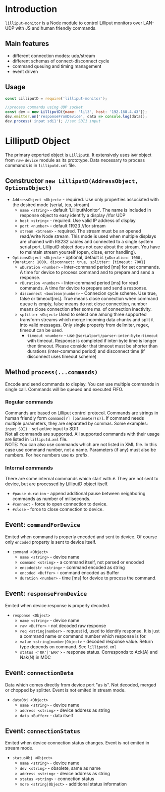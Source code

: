 # Introduction
`lilliput-monitor` is a Node module to control Lilliput monitors over LAN-UDP with JS and human friendly commands.

## Main features
- different connection modes: udp/stream
- different schemas of connect-disconnect cycle
- command queuing and timing management
- event driven

## Usage
```js
const LilliputD = require('lilliput-monitor');

//process commands using UDP socket
const dev = new LilliputD({name: 'lil3', host: '192.168.4.43'});
dev.emitter.on('responseFromDevice', data => console.log(data));
dev.process('input sdi1'); //set SDI1 input
```
# LilliputD Object
The primary exported object is `LilliputD`. It extensively uses `RAW` object from `raw-device` module as its prototype. Data necessary to process commands is in `lilliputd.xml` file.

## Constructor `new LilliputD(AddressObject, OptionsObject)`
- `AddressObject <Object>` - required. Use only properties associated with the desired mode (serial, tcp, stream)
    - `name <string>` - default 'LilliputMonitor'. The name is included in response object to easy identify a display
    //for UDP
    - `host <string>` - required. Use valid IP address of display
    - `port <number>` - default 11923
    //for stream
    - `stream <Stream>` - required. The stream must be an opened read/write Node stream. This mode is used when multiple displays are chained with RS232 cables and connected to a single system serial port. LilliputD object does not care about the stream. You have to maintain stream yourself (open, close, error handling).
- `OptionsObject <Object>` - optional, default is `{wDuration: 1000, rDuration: 1000, disconnect: true, splitter: {timeout: 700}}`
    - `wDuration <number>` - Inter-command period [ms] for set commands. A time for device to process command and to prepare and send a response.
    - `rDuration <number>` - Inter-command period [ms] for read commands. A time for device to prepare and send a response.
    - `disconnect <boolean|number>` - Connecion cycle scheme. Use true, false or timeout[ms]. True means close connection when command queue is empty, false means do not close connection, number means close connection after some ms. of connection inactivity.
    - `splitter <Object>` Used to select one among three supported transform streams which merge incoming data chunks and split it into valid messages. Only single property from delimiter, regex, timeout can be used.
        - `timeout <number>` - use `@serialport/parser-inter-byte-timeout` with timeout. Response is completed if inter-byte time is longer then timeout. Please consider that timeout must be shorter than durations (inter-command period) and disconnect time (if disconnect uses timeout scheme)

## Method `process(...commands)`
Encode and send commands to display. You can use multiple commands in single call. Commands will be queued and executed FIFO.

### Regular commands
Commands are based on Lilliput control protocol. Commands are strings in human friendly form `command[?] [parameter(s)]`.  If command needs multiple parameters, they are separated by commas.
Some examples:   
`input SDI1` - set active input to SDI1  
Not all commands are supported. All supported commands with their usage are listed in `lilliputd.xml` file.  
NOTE: You can also use commands which are not listed in XML file. In this case use command number, not a name. Parameters (if any) must also be numbers. For hex numbers use `0x` prefix.

### Internal commands
There are some internal commands which start with `#`. They are not sent to device, but are processed by LilliputD object itself.  
- `#pause duration` - append additional pause between neighboring commands as number of miliseconds.
- `#connect` -  force to open connection to device.
- `#close` - force to close connection to device.

## Event: `commandForDevice`
Emited when command is properly encoded and sent to device. Of course only `encoded` property is sent to device itself.
- `command <Object>`
    - `name <string>` - device name
    - `command <string>` - a command itself, not parsed or encoded
    - `encodedstr <string>` - command encoded as string
    - `encoded <Buffer>` - command encoded as Buffer
    - `duration <number>` - time [ms] for device to process the command.

## Event: `responseFromDevice`
Emited when device response is properly decoded.
- `response <Object>`
    - `name <string>` - device name
    - `raw <Buffer>` - not decoded raw response
    - `req <string|number>` - request id, used to identify response. It is just a command name or command number which response is for.
    - `value <string|number|Object>` - decoded response value. Return type depends on command. See `lilliputd.xml`  
    - `status <'OK'|'ERR'>` - response status. Corresponds to Ack(A) and Nak(N) in MDC

## Event: `connectionData`
Data which comes directly from device port "as is". Not decoded, merged or chopped by splitter. Event is not emited in stream mode.
- `dataObj <Object>`
    - `name <string>` - device name
    - `address <string>` - device address as string
    - `data <Buffer>` - data itself

## Event: `connectionStatus`
Emited when device connection status changes. Event is not emited in stream mode.
- `statusObj <Object>`
    - `name <string>` - device name
    - `dev <string>` - obsolete, same as name
    - `address <string>` - device address as string
    - `status <string>` - connection status
    - `more <string|Object>` - additional status information
